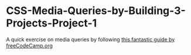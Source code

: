 # CSS-Media-Queries-by-Building-3-Projects-Project-1
A quick exercise on media queries by following [this fantastic guide by freeCodeCamp.org
](https://www.youtube.com/watch?v=aook54SsfhY&ab_channel=freeCodeCamp.org.)
